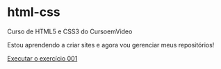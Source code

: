 # html-css
 Curso de HTML5 e CSS3 do CursoemVideo

 Estou aprendendo a criar sites e agora vou gerenciar meus repositórios!

<a href="https://raianecorrea.github.io/html-css/exercicos/ex001/index.html">Executar o exercício 001</a>